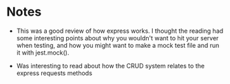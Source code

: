 # Notes

- This was a good review of how express works. I thought the reading had some interesting points about why you wouldn't want to hit your server when testing, and how you might want to make a mock test file and run it with jest.mock().

 - Was interesting to read about how the CRUD system relates to the express requests methods